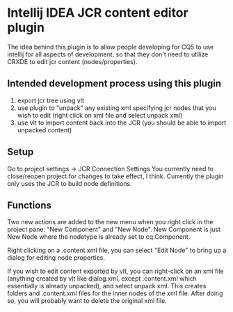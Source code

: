 Intellij IDEA JCR content editor plugin
=======================================

The idea behind this plugin is to allow people developing for CQ5 to use intellij for all aspects of development, so
that they don't need to utilize CRXDE to edit jcr content (nodes/properties).

Intended development process using this plugin
----------------------------------------------

1. export jcr tree using vlt
2. use plugin to "unpack" any existing xml specifying jcr nodes that you wish to edit (right click on xml file and
select unpack xml)
3. use vlt to import content back into the JCR (you should be able to import unpacked content)

Setup
-----

Go to project settings -> JCR Connection Settings 
You currently need to close/reopen project for changes to take effect, I think.
Currently the plugin only uses the JCR to build node definitions.


Functions
---------
Two new actions are added to the new menu when you right click in the project
pane: "New Component" and "New Node". New Component is just New Node where the
nodetype is already set to cq:Component. 

Right clicking on a .content.xml file, you can select "Edit Node" to bring up
a dialog for editing node properties. 

If you wish to edit content exported by vlt, you can right-click on an xml file
(anything created by vlt like dialog.xml, except .content.xml which essentially
is already unpacked), and select unpack xml. This creates folders and
.content.xml files for the inner nodes of the xml file. After doing so, you 
will probably want to delete the original xml file.

